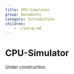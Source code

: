 ```yaml
---
title: CPU-Simulator
group: Documents
category: Introduction
children:
    - ./setup.md
---
```


# CPU-Simulator

Under construction.